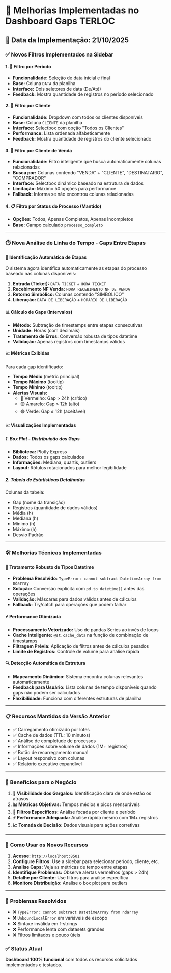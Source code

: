 # 🚀 Melhorias Implementadas no Dashboard Gaps TERLOC

## 📅 Data da Implementação: 21/10/2025

### ✅ **Novos Filtros Implementados na Sidebar**

#### 1. **📅 Filtro por Período**
- **Funcionalidade:** Seleção de data inicial e final
- **Base:** Coluna `DATA` da planilha
- **Interface:** Dois seletores de data (De/Até)
- **Feedback:** Mostra quantidade de registros no período selecionado

#### 2. **👥 Filtro por Cliente**
- **Funcionalidade:** Dropdown com todos os clientes disponíveis
- **Base:** Coluna `CLIENTE` da planilha
- **Interface:** Selectbox com opção "Todos os Clientes"
- **Performance:** Lista ordenada alfabeticamente
- **Feedback:** Mostra quantidade de registros do cliente selecionado

#### 3. **🏪 Filtro por Cliente de Venda**
- **Funcionalidade:** Filtro inteligente que busca automaticamente colunas relacionadas
- **Busca por:** Colunas contendo "VENDA" + "CLIENTE", "DESTINATARIO", "COMPRADOR"
- **Interface:** Selectbox dinâmico baseado na estrutura de dados
- **Limitação:** Máximo 50 opções para performance
- **Fallback:** Informa se não encontrou colunas relacionadas

#### 4. **📋 Filtro por Status do Processo** (Mantido)
- **Opções:** Todos, Apenas Completos, Apenas Incompletos
- **Base:** Campo calculado `processo_completo`

---

### ⏱️ **Nova Análise de Linha do Tempo - Gaps Entre Etapas**

#### **🎯 Identificação Automática de Etapas**
O sistema agora identifica automaticamente as etapas do processo baseado nas colunas disponíveis:

1. **Entrada (Ticket):** `DATA TICKET` + `HORA TICKET`
2. **Recebimento NF Venda:** `HORA RECEBIMENTO NF DE VENDA`
3. **Retorno Simbólico:** Colunas contendo "SIMBOLICO"
4. **Liberação:** `DATA DE LIBERAÇÃO` + `HORARIO DE LIBERAÇÃO`

#### **📊 Cálculo de Gaps (Intervalos)**
- **Método:** Subtração de timestamps entre etapas consecutivas
- **Unidade:** Horas (com decimais)
- **Tratamento de Erros:** Conversão robusta de tipos datetime
- **Validação:** Apenas registros com timestamps válidos

#### **📈 Métricas Exibidas**
Para cada gap identificado:
- **Tempo Médio** (metric principal)
- **Tempo Máximo** (tooltip)
- **Tempo Mínimo** (tooltip)
- **Alertas Visuais:**
  - 🔴 Vermelho: Gap > 24h (crítico)
  - 🟡 Amarelo: Gap > 12h (alto)
  - 🟢 Verde: Gap ≤ 12h (aceitável)

#### **📈 Visualizações Implementadas**

##### 1. **Box Plot - Distribuição dos Gaps**
- **Biblioteca:** Plotly Express
- **Dados:** Todos os gaps calculados
- **Informações:** Mediana, quartis, outliers
- **Layout:** Rótulos rotacionados para melhor legibilidade

##### 2. **Tabela de Estatísticas Detalhadas**
Colunas da tabela:
- Gap (nome da transição)
- Registros (quantidade de dados válidos)
- Média (h)
- Mediana (h)
- Mínimo (h)
- Máximo (h)
- Desvio Padrão

---

### 🛠️ **Melhorias Técnicas Implementadas**

#### **🔧 Tratamento Robusto de Tipos Datetime**
- **Problema Resolvido:** `TypeError: cannot subtract DatetimeArray from ndarray`
- **Solução:** Conversão explícita com `pd.to_datetime()` antes das operações
- **Validação:** Máscaras para dados válidos antes de cálculos
- **Fallback:** Try/catch para operações que podem falhar

#### **⚡ Performance Otimizada**
- **Processamento Vetorizado:** Uso de pandas Series ao invés de loops
- **Cache Inteligente:** `@st.cache_data` na função de combinação de timestamps
- **Filtragem Prévia:** Aplicação de filtros antes de cálculos pesados
- **Limite de Registros:** Controle de volume para análise rápida

#### **🔍 Detecção Automática de Estrutura**
- **Mapeamento Dinâmico:** Sistema encontra colunas relevantes automaticamente
- **Feedback para Usuário:** Lista colunas de tempo disponíveis quando gaps não podem ser calculados
- **Flexibilidade:** Funciona com diferentes estruturas de planilha

---

### 📋 **Recursos Mantidos da Versão Anterior**

- ✅ Carregamento otimizado por lotes
- ✅ Cache de dados (TTL: 10 minutos)
- ✅ Análise de completude de processos
- ✅ Informações sobre volume de dados (1M+ registros)
- ✅ Botão de recarregamento manual
- ✅ Layout responsivo com colunas
- ✅ Relatório executivo expandível

---

### 🎯 **Benefícios para o Negócio**

1. **👀 Visibilidade dos Gargalos:** Identificação clara de onde estão os atrasos
2. **📊 Métricas Objetivas:** Tempos médios e picos mensuráveis
3. **🎯 Filtros Específicos:** Análise focada por cliente e período
4. **⚡ Performance Adequada:** Análise rápida mesmo com 1M+ registros
5. **📈 Tomada de Decisão:** Dados visuais para ações corretivas

---

### 🔄 **Como Usar os Novos Recursos**

1. **Acesse:** `http://localhost:8501`
2. **Configure Filtros:** Use a sidebar para selecionar período, cliente, etc.
3. **Analise Gaps:** Veja as métricas de tempo entre etapas
4. **Identifique Problemas:** Observe alertas vermelhos (gaps > 24h)
5. **Detalhe por Cliente:** Use filtros para análise específica
6. **Monitore Distribuição:** Analise o box plot para outliers

---

### 🐛 **Problemas Resolvidos**

- ❌ `TypeError: cannot subtract DatetimeArray from ndarray`
- ❌ `UnboundLocalError` em variáveis de escopo
- ❌ Sintaxe inválida em f-strings
- ❌ Performance lenta com datasets grandes
- ❌ Filtros limitados e pouco úteis

### ✅ **Status Atual**
**Dashboard 100% funcional** com todos os recursos solicitados implementados e testados.